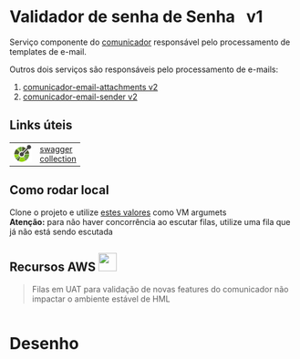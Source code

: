 # Validador de senha de Senha &nbsp; v1

Serviço componente do [comunicador](http://localhost:8080/api/validador/v1/swagger-ui/index.html) responsável pelo processamento de templates de e-mail.

Outros dois serviços são responsáveis pelo processamento de e-mails:
1. [comunicador-email-attachments v2](http://localhost:8080/api/validador/v1/swagger-ui/index.html)
2. [comunicador-email-sender v2](http://localhost:8080/api/validador/v1/swagger-ui/index.html)

## Links úteis

|  |  |
| ------ | ------ |
| <img src="https://github.com/juniordiassouza/itautest-validate-password-service/blob/master/src/main/resources/images/openapi%20.png" width="32" height="32"> | [swagger](http://localhost:8080/api/validador/v1/swagger-ui/index.html) <br> [collection](http://localhost:8080/api/validador/v1/swagger-ui/index.html) |

## Como rodar local

Clone o projeto e utilize [estes valores]() como VM argumets  
**Atenção:** para não haver concorrência ao escutar filas, utilize uma fila que já não está sendo escutada 

## Recursos AWS <img src="https://gitlab.sharedservices.local/crm/comunicador/util/-/raw/master/images/terraform.png" width="32" height="32">
> Filas em UAT para validação de novas features do comunicador não impactar o ambiente estável de HML

|     |  |  |  |
| ------ | ------ | ------ | ------ |

# Desenho

<img src="">
